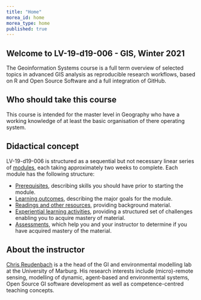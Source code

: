 ```yaml
---
title: "Home"
morea_id: home
morea_type: home
published: true
---
```


## Welcome to LV-19-d19-006 - GIS, Winter 2021



The Geoinformation Systems course is a full term overview of selected topics in advanced GIS analysis as reproducible research workflows, based on R and Open Source Software and a full integration of GitHub. 

## Who should take this course

  This course is intended for the master level in Geography who have a working knowledge of at least the basic organisation of there operating system.

## Didactical concept

LV-19-d19-006 is structured as a sequential but not necessary linear series of [modules](/LV-19-d19-006//modules), each taking approximately two weeks to complete. Each module has the following structure:

  * [Prerequisites](/LV-19-d19-006/prerequisites), describing skills you should have prior to starting the module.
  * [Learning outcomes](/LV-19-d19-006//outcomes), describing the major goals for the module.
  * [Readings and other resources](/LV-19-d19-006/LV-19-d19-006/readings), providing background material.
  * [Experiential learning activities](/LV-19-d19-006/experiences), providing a structured set of challenges enabling you to acquire mastery of material.
  * [Assessments](/LV-19-d19-006/assessments), which help you and your instructor to determine if you have acquired mastery of the material.

## About the instructor

[Chris Reudenbach](https://www.uni-marburg.de/de/fb19/fachbereich/staff/reudenbach) is a the head of the GI and environmental modelling lab at the University of Marburg. His research interests include (micro)-remote sensing, modelling of dynamic, agent-based and environmental systems, Open Source GI software development as well as competence-centred teaching concepts. 

